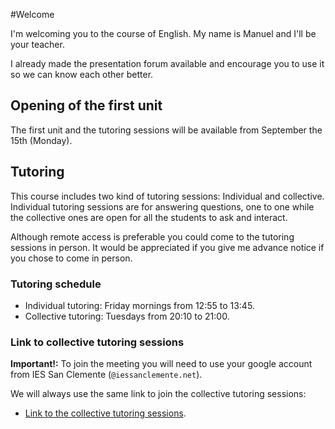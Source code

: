 #Welcome

I'm welcoming you to the course of English. My name is Manuel and I'll be your teacher.

I already made the presentation forum available and encourage you to use it so we can know each other better.

## Opening of the first unit

The first unit and the tutoring sessions will be available from September the 15th (Monday).

## Tutoring

This course includes two kind of tutoring sessions: Individual and collective. Individual tutoring sessions are for answering questions, one to one while the collective ones are open for all the students to ask and interact.

Although remote access is preferable you could come to the tutoring sessions in person. It would be appreciated if you give me advance notice if you chose to come in person.

### Tutoring schedule

* Individual tutoring: Friday mornings from 12:55 to 13:45.
* Collective tutoring: Tuesdays from 20:10 to 21:00.

### Link to collective tutoring sessions

**Important!:** To join the meeting you will need to use your google account from IES San Clemente (`@iessanclemente.net`).

We will always use the same link to join the collective tutoring sessions:

* [Link to the collective tutoring sessions](https://meet.google.com/pmd-cewh-ewu).

